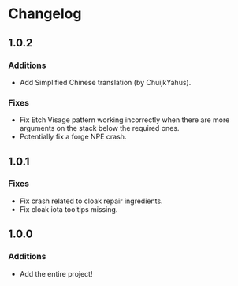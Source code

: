 # Changelog

## 1.0.2

### Additions

- Add Simplified Chinese translation (by ChuijkYahus).

### Fixes

- Fix Etch Visage pattern working incorrectly when there are more arguments on the stack below the required ones.
- Potentially fix a forge NPE crash.

## 1.0.1

### Fixes

- Fix crash related to cloak repair ingredients.
- Fix cloak iota tooltips missing.

## 1.0.0

### Additions

- Add the entire project!